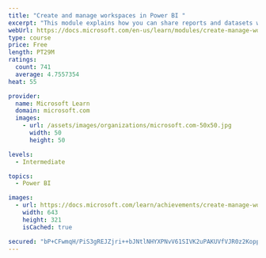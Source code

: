 ```yaml
---
title: "Create and manage workspaces in Power BI "
excerpt: "This module explains how you can share reports and datasets with your users and how to create a deployment strategy that makes sense for you and your organization. Furthermore, you will learn about data lineage in Microsoft Power BI."
webUrl: https://docs.microsoft.com/en-us/learn/modules/create-manage-workspaces-power-bi/
type: course
price: Free
length: PT29M
ratings:
  count: 741
  average: 4.7557354
heat: 55

provider:
  name: Microsoft Learn
  domain: microsoft.com
  images:
    - url: /assets/images/organizations/microsoft.com-50x50.jpg
      width: 50
      height: 50

levels:
  - Intermediate

topics:
  - Power BI

images:
  - url: https://docs.microsoft.com/learn/achievements/create-manage-workspaces-power-bi-social.png
    width: 643
    height: 321
    isCached: true

secured: "bP+CFwmqH/PiS3gREJZjri++bJNtlNHYXPNvV61SIVK2uPAKUVfVJR0z2KoppcOSwDn6Pv+Xzq18MLCUtOcPT2c6Eusf47Buy6Si1Jr94xpeLRSpEVKlTOFJBXzcy5PLENdybTLg5JA9HtyPbFHkZRtEvpf6QFUQctt8Dq0+iLo2ZlFjZceaXzm9i1RJiIuDPA1EidShloB5AOrPbnvuLqwBMCNjRwObw/6xuHKpEWTYuKnfkzeOFBqsgJ7y9uwAT4tX27JIm+XiLEI+tHTa3C4fdngcLT0+c9a/eWqx6Ga9yQtbffzP0pdu/Y3ZyHypO7evpJxnv24xtsmnnPFwCi7Pcjfi5sKrfiUlk7Bd0RjNTcvQS21rtbIi8V+j+1+IfyDFx10RHjt2XnfmMWRM2K2rARGneumu7+qwbN5lGVM=;Y3ARe04qKnueFV6BfUuTSA=="
---
```


